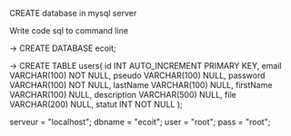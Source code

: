 CREATE database in mysql server

Write code sql to command line 

-> CREATE DATABASE ecoit;

-> CREATE TABLE users(
            id INT AUTO_INCREMENT PRIMARY KEY,
            email VARCHAR(100) NOT NULL,
            pseudo VARCHAR(100) NULL,
            password VARCHAR(100) NOT NULL,
            lastName VARCHAR(100) NULL,
            firstName VARCHAR(100) NULL,
            description VARCHAR(500) NULL,
            file VARCHAR(200) NULL,
            statut INT NOT NULL
);

serveur = "localhost";
dbname = "ecoit";
user = "root";
pass = "root";